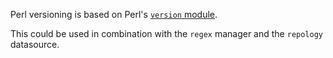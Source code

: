 Perl versioning is based on Perl's [`version` module](https://metacpan.org/pod/version).

This could be used in combination with the `regex` manager and the `repology` datasource.
